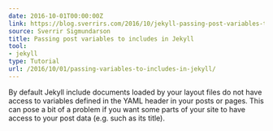 ```yaml
---
date: 2016-10-01T00:00:00Z
link: https://blog.sverrirs.com/2016/10/jekyll-passing-post-variables-to-includes.html
source: Sverrir Sigmundarson
title: Passing post variables to includes in Jekyll
tool:
- jekyll
type: Tutorial
url: /2016/10/01/passing-variables-to-includes-in-jekyll/
---
```


By default Jekyll include documents loaded by your layout files do not have access to variables defined in the YAML header in your posts or pages. This can pose a bit of a problem if you want some parts of your site to have access to your post data (e.g. such as its title).
